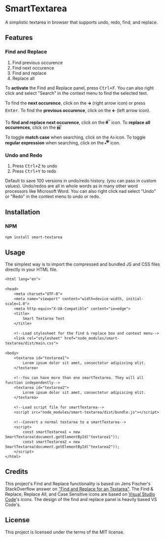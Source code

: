 # SmartTextarea
A simplistic textarea in browser that supports undo, redo, find, and replace.

## Features
### Find and Replace
1. Find previous occurence
2. Find next occurence
3. Find and replace
4. Replace all

To **activate** the Find and Replace panel, press <kbd>Ctrl+F</kbd>. You can also right click and select "Search" in the context menu to find the selected text. 

To find the **next occurence**, click on the 🡲 (right arrow icon) or press <kbd>Enter</kbd>. To find the **previous occurence**, click on the 🡰 (left arrow icon).

To **find and replace next occurence**, click on the <img src="icons/findAndReplace.svg" width="14px"></img> icon. To **replace all occurences**, click on the <img src="icons/replaceAll.svg" width="14px"></img>

To toggle **match case** when searching, click on the <img src="icons/caseSensitivity.svg" width="14px"></img> icon. To toggle **regular expression** when searching, click on the <img src="icons/useRegex.svg" width="14px"></img> icon.

### Undo and Redo
1. Press <kbd>Ctrl+Z</kbd> to undo
2. Press <kbd>Ctrl+Y</kbd> to redo

Default to save 100 versions in undo/redo history. (you can pass in custom values). Undo/redos are all in whole words as in many other word processors like Microsoft Word. You can also right click nad select "Undo" or "Redo" in the context menu to undo or redo.

## Installation

### NPM
`npm install smart-textarea`

## Usage
The simplest way is to import the compressed and bundled JS and CSS files directly in your HTML file.

```
<html lang="en">

<head>
    <meta charset="UTF-8">
    <meta name="viewport" content="width=device-width, initial-scale=1.0">
    <meta http-equiv="X-UA-Compatible" content="ie=edge">
    <title>
        Smart Textarea Test
    </title>

    <!--Load stylesheet for the find & replace box and context menu-->
    <link rel="stylesheet" href="node_modules/smart-textarea/dist/main.css">

<body>
    <textarea id="textarea1">
        Lorem ipsum dolor sit amet, consectetur adipiscing elit.
    </textarea>

    <!--You can have more than one smartTextarea. They will all function independently-->
    <textarea id="textarea2">
        Lorem ipsum dolor sit amet, consectetur adipiscing elit.
    </textarea>

    <!--Load script file for smartTextarea-->
    <script src="node_modules/smart-textarea/dist/bundle.js"></script>

    <!--Convert a normal textarea to a smartTextarea-->
    <script>
        const smartTextarea1 = new SmartTextarea(document.getElementById("textarea1"));
        const smartTextarea2 = new SmartTextarea(document.getElementById("textarea2"));
    </script>
</html>
```


## Credits
This project's Find and Replace functionality is based on Jens Fischer's StackOverflow answer on ["Find and Replace for an Textarea"](https://stackoverflow.com/questions/7781099/find-and-replace-for-an-textarea/7781395#7781395).
The Find & Replace, Replace All, and Case Sensitive icons are based on [Visual Studio Code](https://github.com/Microsoft/vscode)'s icons. The design of the find and replace panel is heavily based VS Code's.

## License
This project is licensed under the terms of the MIT license.